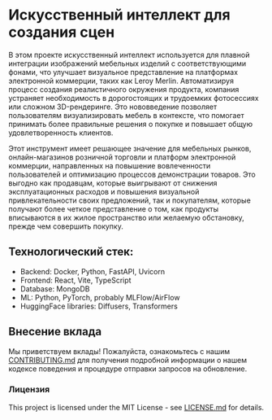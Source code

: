 #  Искусственный интеллект для создания сцен


В этом проекте искусственный интеллект используется для плавной интеграции изображений мебельных изделий с соответствующими фонами, что улучшает визуальное представление на платформах электронной коммерции, таких как Leroy Merlin. Автоматизируя процесс создания реалистичного окружения продукта, компания устраняет необходимость в дорогостоящих и трудоемких фотосессиях или сложном 3D-рендеринге. Это нововведение позволяет пользователям визуализировать мебель в контексте, что помогает принимать более правильные решения о покупке и повышает общую удовлетворенность клиентов.

Этот инструмент имеет решающее значение для мебельных рынков, онлайн-магазинов розничной торговли и платформ электронной коммерции, направленных на повышение вовлеченности пользователей и оптимизацию процессов демонстрации товаров. Это выгодно как продавцам, которые выигрывают от снижения эксплуатационных расходов и повышения визуальной привлекательности своих предложений, так и покупателям, которые получают более четкое представление о том, как продукты вписываются в их жилое пространство или желаемую обстановку, прежде чем совершить покупку.

## Технологический стек:

- Backend: Docker, Python, FastAPI, Uvicorn
- Frontend: React, Vite, TypeScript
- Database: MongoDB
- ML: Python, PyTorch, probably MLFlow/AirFlow
- HuggingFace libraries: Diffusers, Transformers


## Внесение вклада

Мы приветствуем вклады! Пожалуйста, ознакомьтесь с нашим [CONTRIBUTING.md](CONTRIBUTING.md) для получения подробной информации о нашем кодексе поведения и процедуре отправки запросов на обновление.


### Лицензия


This project is licensed under the MIT License - see [LICENSE.md](LICENSE.md) for details.
